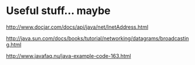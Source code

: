 # Useful stuff... maybe #

http://www.docjar.com/docs/api/java/net/InetAddress.html

http://java.sun.com/docs/books/tutorial/networking/datagrams/broadcasting.html

http://www.javafaq.nu/java-example-code-163.html